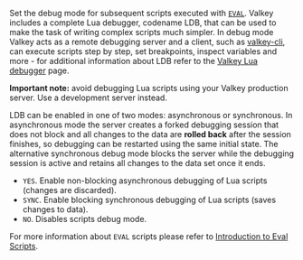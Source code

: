 Set the debug mode for subsequent scripts executed with [`EVAL`](eval.md). Valkey includes a
complete Lua debugger, codename LDB, that can be used to make the task of
writing complex scripts much simpler. In debug mode Valkey acts as a remote
debugging server and a client, such as [valkey-cli](../topics/cli.md), can execute scripts step by
step, set breakpoints, inspect variables and more - for additional information
about LDB refer to the [Valkey Lua debugger](../topics/ldb.md) page.

**Important note:** avoid debugging Lua scripts using your Valkey production
server. Use a development server instead.

LDB can be enabled in one of two modes: asynchronous or synchronous. In
asynchronous mode the server creates a forked debugging session that does not
block and all changes to the data are **rolled back** after the session
finishes, so debugging can be restarted using the same initial state. The
alternative synchronous debug mode blocks the server while the debugging session
is active and retains all changes to the data set once it ends.

* `YES`. Enable non-blocking asynchronous debugging of Lua scripts (changes are discarded).
* `SYNC`. Enable blocking synchronous debugging of Lua scripts (saves changes to data).
* `NO`. Disables scripts debug mode.

For more information about `EVAL` scripts please refer to [Introduction to Eval Scripts](../topics/eval-intro.md).
